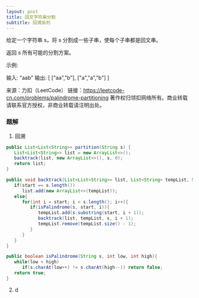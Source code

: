 ```yaml
---
layout: post
title: 回文字符串分割
subtitle: 回溯系列
---
```

给定一个字符串 s，将 s 分割成一些子串，使每个子串都是回文串。

返回 s 所有可能的分割方案。

示例:

输入: "aab"
输出:
[
  ["aa","b"],
  ["a","a","b"]
]

来源：力扣（LeetCode）
链接：https://leetcode-cn.com/problems/palindrome-partitioning
著作权归领扣网络所有。商业转载请联系官方授权，非商业转载请注明出处。




### 题解

1. 回溯

~~~ java
public List<List<String>> partition(String s) {
   List<List<String>> list = new ArrayList<>();
   backtrack(list, new ArrayList<>(), s, 0);
   return list;
}

public void backtrack(List<List<String>> list, List<String> tempList, String s, int start){
   if(start == s.length())
      list.add(new ArrayList<>(tempList));
   else{
      for(int i = start; i < s.length(); i++){
         if(isPalindrome(s, start, i)){
            tempList.add(s.substring(start, i + 1));
            backtrack(list, tempList, s, i + 1);
            tempList.remove(tempList.size() - 1);
         }
      }
   }
}

public boolean isPalindrome(String s, int low, int high){
   while(low < high)
      if(s.charAt(low++) != s.charAt(high--)) return false;
   return true;
} 
~~~
2. d

